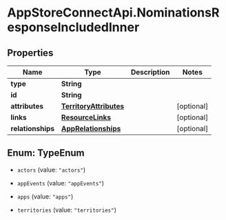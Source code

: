 # AppStoreConnectApi.NominationsResponseIncludedInner

## Properties

Name | Type | Description | Notes
------------ | ------------- | ------------- | -------------
**type** | **String** |  | 
**id** | **String** |  | 
**attributes** | [**TerritoryAttributes**](TerritoryAttributes.md) |  | [optional] 
**links** | [**ResourceLinks**](ResourceLinks.md) |  | [optional] 
**relationships** | [**AppRelationships**](AppRelationships.md) |  | [optional] 



## Enum: TypeEnum


* `actors` (value: `"actors"`)

* `appEvents` (value: `"appEvents"`)

* `apps` (value: `"apps"`)

* `territories` (value: `"territories"`)




